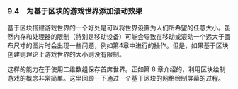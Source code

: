 ### 9.4　为基于区块的游戏世界添加滚动效果

基于区块搭建游戏世界的一个好处是可以将世界设置为人们所希望的任意大小。虽然内存和处理器的限制（特别是移动设备）可能会导致在移动或滚动一个远大于画布尺寸的图片时会出现一些问题，例如第4章中进行的操作。但是，如果基于区块创建则理论上游戏世界的大小则没有限制。

这样的能力在于使用二维数组保存首席世界。正如第 8 章介绍的，利用区块绘制游戏的概念非常简单。这里回顾一下通过一个基于区块的网格绘制屏幕的过程。

